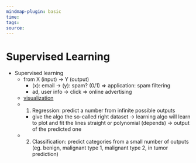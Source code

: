 ```yaml
---
mindmap-plugin: basic
time: 
tags: 
source:
---
```

# Supervised Learning
- Supervised learning
	- from X (input) -> Y (output)
		- (x): email -> (y): spam? (0/1) => application: spam filtering
		- ad, user info -> click => online advertising
	- [visualization](https://www.simplilearn.com/ice9/free_resources_article_thumb/Regression_vs_Classification.jpg)
	- 1) Regression: predict a number from infinite possible outputs
		- give the algo the so-called right dataset -> learning algo will learn to plot and fit the lines straight or polynomial (depends) -> output of the predicted one
	- 2) Classification: predict categories from a small number of outputs (eg. benign, malignant type 1, malignant type 2, in tumor prediction)
<!--ID: 1708098044305-->
